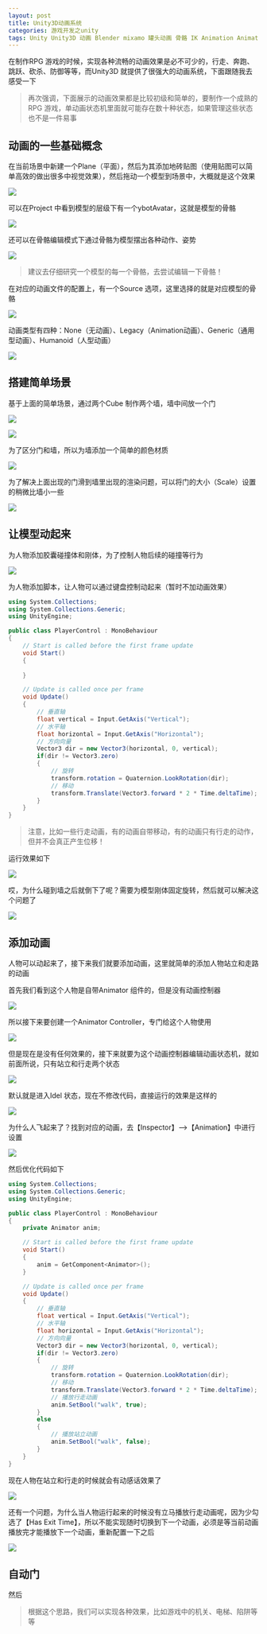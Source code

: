 ```yaml
---
layout: post
title: Unity3D动画系统
categories: 游戏开发之unity
tags: Unity Unity3D 动画 Blender mixamo 罐头动画 骨骼 IK Animation Animator 动画控制器 烘焙 模型 fbx Layer 动画状态机 trigger 触发器 关键帧 帧 
---
```


在制作RPG 游戏的时候，实现各种流畅的动画效果是必不可少的，行走、奔跑、跳跃、砍杀、防御等等，而Unity3D 就提供了很强大的动画系统，下面跟随我去感受一下

>再次强调，下面展示的动画效果都是比较初级和简单的，要制作一个成熟的RPG 游戏，单动画状态机里面就可能存在数十种状态，如果管理这些状态也不是一件易事

## 动画的一些基础概念

在当前场景中新建一个Plane（平面），然后为其添加地砖贴图（使用贴图可以简单高效的做出很多中视觉效果），然后拖动一个模型到场景中，大概就是这个效果

![](../media/image/2019-10-07/01.png)

可以在Project 中看到模型的层级下有一个ybotAvatar，这就是模型的骨骼

![](../media/image/2019-10-07/02.gif)

还可以在骨骼编辑模式下通过骨骼为模型摆出各种动作、姿势

![](../media/image/2019-10-07/03.gif)

>建议去仔细研究一个模型的每一个骨骼，去尝试编辑一下骨骼！

在对应的动画文件的配置上，有一个Source 选项，这里选择的就是对应模型的骨骼

![](../media/image/2019-10-07/04.gif)

动画类型有四种：None（无动画）、Legacy（Animation动画）、Generic（通用型动画）、Humanoid（人型动画）

![](../media/image/2019-10-07/05.gif)

## 搭建简单场景

基于上面的简单场景，通过两个Cube 制作两个墙，墙中间放一个门

![](../media/image/2019-10-07/01-01.png)

![](../media/image/2019-10-07/01-02.gif)

为了区分门和墙，所以为墙添加一个简单的颜色材质

![](../media/image/2019-10-07/01-03.gif)

为了解决上面出现的门滑到墙里出现的渲染问题，可以将门的大小（Scale）设置的稍微比墙小一些

![](../media/image/2019-10-07/01-04.gif)

## 让模型动起来

为人物添加胶囊碰撞体和刚体，为了控制人物后续的碰撞等行为

![](../media/image/2019-10-07/02-01.gif)

为人物添加脚本，让人物可以通过键盘控制动起来（暂时不加动画效果）

```c#
using System.Collections;
using System.Collections.Generic;
using UnityEngine;

public class PlayerControl : MonoBehaviour
{
    // Start is called before the first frame update
    void Start()
    {
        
    }

    // Update is called once per frame
    void Update()
    {
        // 垂直轴
        float vertical = Input.GetAxis("Vertical");
        // 水平轴
        float horizontal = Input.GetAxis("Horizontal");
        // 方向向量
        Vector3 dir = new Vector3(horizontal, 0, vertical);
        if(dir != Vector3.zero)
        {
            // 旋转
            transform.rotation = Quaternion.LookRotation(dir);
            // 移动
            transform.Translate(Vector3.forward * 2 * Time.deltaTime);
        }
    }
}
```

>注意，比如一些行走动画，有的动画自带移动，有的动画只有行走的动作，但并不会真正产生位移！

运行效果如下

![](../media/image/2019-10-07/02-02.gif)

哎，为什么碰到墙之后就倒下了呢？需要为模型刚体固定旋转，然后就可以解决这个问题了

![](../media/image/2019-10-07/02-03.gif)

## 添加动画

人物可以动起来了，接下来我们就要添加动画，这里就简单的添加人物站立和走路的动画

首先我们看到这个人物是自带Animator 组件的，但是没有动画控制器

![](../media/image/2019-10-07/03-01.gif)

所以接下来要创建一个Animator Controller，专门给这个人物使用

![](../media/image/2019-10-07/03-02.gif)

但是现在是没有任何效果的，接下来就要为这个动画控制器编辑动画状态机，就如前面所说，只有站立和行走两个状态

![](../media/image/2019-10-07/03-03.gif)

默认就是进入Idel 状态，现在不修改代码，直接运行的效果是这样的

![](../media/image/2019-10-07/03-04.gif)

为什么人飞起来了？找到对应的动画，去【Inspector】-->【Animation】中进行设置

![](../media/image/2019-10-07/03-05.gif)

然后优化代码如下

```c#
using System.Collections;
using System.Collections.Generic;
using UnityEngine;

public class PlayerControl : MonoBehaviour
{
    private Animator anim;

    // Start is called before the first frame update
    void Start()
    {
        anim = GetComponent<Animator>();
    }

    // Update is called once per frame
    void Update()
    {
        // 垂直轴
        float vertical = Input.GetAxis("Vertical");
        // 水平轴
        float horizontal = Input.GetAxis("Horizontal");
        // 方向向量
        Vector3 dir = new Vector3(horizontal, 0, vertical);
        if(dir != Vector3.zero)
        {
            // 旋转
            transform.rotation = Quaternion.LookRotation(dir);
            // 移动
            transform.Translate(Vector3.forward * 2 * Time.deltaTime);
            // 播放行走动画
            anim.SetBool("walk", true);
        }
        else
        {
            // 播放站立动画
            anim.SetBool("walk", false);
        }
    }
}
```

现在人物在站立和行走的时候就会有动感话效果了

![](../media/image/2019-10-07/03-06.gif)

还有一个问题，为什么当人物运行起来的时候没有立马播放行走动画呢，因为少勾选了【Has Exit Time】，所以不能实现随时切换到下一个动画，必须是等当前动画播放完才能播放下一个动画，重新配置一下之后

![](../media/image/2019-10-07/03-07.gif)

## 自动门


然后

>根据这个思路，我们可以实现各种效果，比如游戏中的机关、电梯、陷阱等等

## 